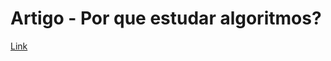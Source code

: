 # Artigo - Por que estudar algoritmos?
[Link](https://www.alura.com.br/artigos/por-que-estudar-algoritmos)